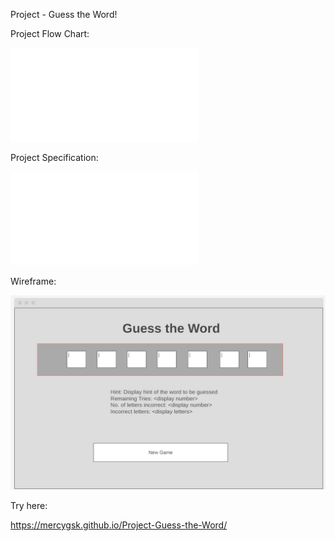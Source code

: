 Project - Guess the Word!

Project Flow Chart:

![Alt Text](guess-the-word-flowchart.pdf)

Project Specification:

![Alt Text](guessthewordSpecification.pdf)

Wireframe:

![Alt Text](wire-frame-gues-the-word.jpg)

Try here:

https://mercygsk.github.io/Project-Guess-the-Word/